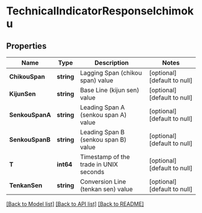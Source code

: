 # TechnicalIndicatorResponseIchimoku

## Properties
Name | Type | Description | Notes
------------ | ------------- | ------------- | -------------
**ChikouSpan** | **string** | Lagging Span (chikou span) value | [optional] [default to null]
**KijunSen** | **string** | Base Line (kijun sen) value | [optional] [default to null]
**SenkouSpanA** | **string** | Leading Span A (senkou span A) value | [optional] [default to null]
**SenkouSpanB** | **string** | Leading Span B (senkou span B) value | [optional] [default to null]
**T** | **int64** | Timestamp of the trade in UNIX seconds | [optional] [default to null]
**TenkanSen** | **string** | Conversion Line (tenkan sen) value | [optional] [default to null]

[[Back to Model list]](../README.md#documentation-for-models) [[Back to API list]](../README.md#documentation-for-api-endpoints) [[Back to README]](../README.md)


